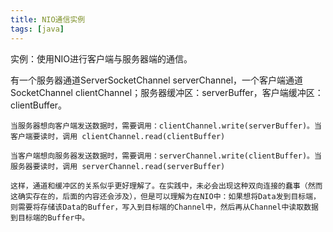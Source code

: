 ```yaml
---
title: NIO通信实例
tags: [java]
---
```


实例：使用NIO进行客户端与服务器端的通信。

有一个服务器通道ServerSocketChannel serverChannel，一个客户端通道 SocketChannel clientChannel；服务器缓冲区：serverBuffer，客户端缓冲区：clientBuffer。

    当服务器想向客户端发送数据时，需要调用：clientChannel.write(serverBuffer)。当客户端要读时，调用 clientChannel.read(clientBuffer)

    当客户端想向服务器发送数据时，需要调用：serverChannel.write(clientBuffer)。当服务器要读时，调用 serverChannel.read(serverBuffer)

    这样，通道和缓冲区的关系似乎更好理解了。在实践中，未必会出现这种双向连接的蠢事（然而这确实存在的，后面的内容还会涉及），但是可以理解为在NIO中：如果想将Data发到目标端，则需要将存储该Data的Buffer，写入到目标端的Channel中，然后再从Channel中读取数据到目标端的Buffer中。

